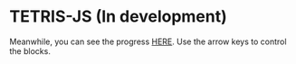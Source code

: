 # TETRIS-JS (In development)
 Meanwhile, you can see the progress [HERE](https://mlacosta.github.io/TETRIS-JS/index.html). Use the arrow keys to control the blocks.
